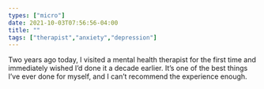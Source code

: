 ```yaml
---
types: ["micro"]
date: 2021-10-03T07:56:56-04:00
title: ""
tags: ["therapist","anxiety","depression"]
---
```

Two years ago today, I visited a mental health therapist for the first time and immediately wished I’d done it a decade earlier. It’s one of the best things I’ve ever done for myself, and I can’t recommend the experience enough. 
